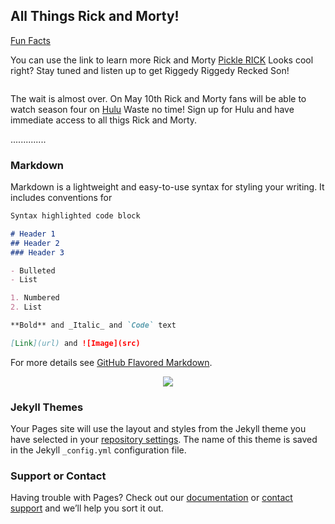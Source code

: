 
## All Things Rick and Morty!
[Fun Facts](whatisrandm.md)

You can use the link to learn more Rick and Morty [Pickle RICK](https://en.wikipedia.org/wiki/Rick_and_Morty) Looks cool right? Stay tuned and listen up to get Riggedy Riggedy Recked Son!

<p align="center">
<img src="https://imagesvc.timeincapp.com/v3/mm/image?url=https%3A%2F%2Fimages.hellogiggles.com%2Fuploads%2F2017%2F04%2F02040635%2Frick-and-morty.jpg&amp;w=700&amp;q=85" alt="">
</p>

The wait is almost over. On May 10th Rick and Morty fans will be able to watch season four on [Hulu](https://www.hulu.com/welcome?orig_referrer=https%3A%2F%2Fwww.google.com%2F) Waste no time! Sign up for Hulu and have immediate access to all thigs Rick and Morty. 

..............



### Markdown

Markdown is a lightweight and easy-to-use syntax for styling your writing. It includes conventions for

```markdown
Syntax highlighted code block

# Header 1
## Header 2
### Header 3

- Bulleted
- List

1. Numbered
2. List

**Bold** and _Italic_ and `Code` text

[Link](url) and ![Image](src)
```

For more details see [GitHub Flavored Markdown](https://guides.github.com/features/mastering-markdown/).


<p align="center">
<img class="" data-credit-provider="custom type" src="https://i.amz.mshcdn.com/4CGNvOH2wmotFrRJuG2-QNBdZVc=/fit-in/1200x9600/https%3A%2F%2Fblueprint-api-production.s3.amazonaws.com%2Fuploads%2Fcard%2Fimage%2F609721%2F746bb5e6-533b-4b84-9e48-d49396d0ce49.gif" data-fragment="m!e359" data-image="https://i.amz.mshcdn.com/J5UEWf_XKE9uQ50D2WXseg1DNN8=/https%3A%2F%2Fblueprint-api-production.s3.amazonaws.com%2Fuploads%2Fcard%2Fimage%2F609721%2F746bb5e6-533b-4b84-9e48-d49396d0ce49.gif" data-micro="1" is="">
</P>

### Jekyll Themes

Your Pages site will use the layout and styles from the Jekyll theme you have selected in your [repository settings](https://github.com/tamudevopsclass/website/settings). The name of this theme is saved in the Jekyll `_config.yml` configuration file.

### Support or Contact

Having trouble with Pages? Check out our [documentation](https://help.github.com/categories/github-pages-basics/) or [contact support](https://github.com/contact) and we’ll help you sort it out.
